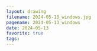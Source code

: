 ```yaml
---
layout: drawing
filename: 2024-05-13_windows.jpg
pagename: 2024-05-13_windows
date: 2024-05-13
favorite: true
tags:
---
```

